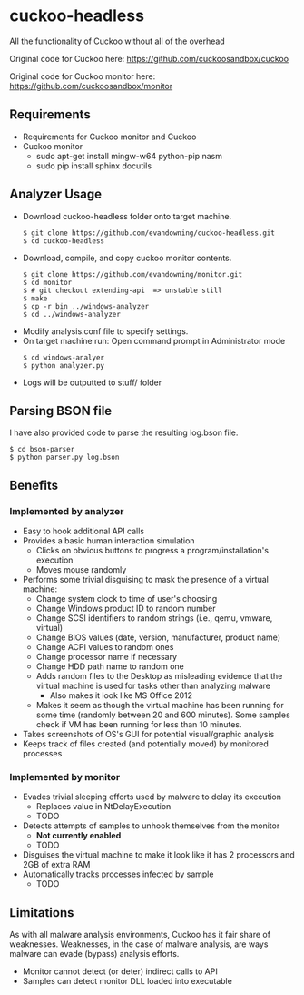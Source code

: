 # cuckoo-headless
All the functionality of Cuckoo without all of the overhead

Original code for Cuckoo here: https://github.com/cuckoosandbox/cuckoo

Original code for Cuckoo monitor here: https://github.com/cuckoosandbox/monitor

## Requirements
  * Requirements for Cuckoo monitor and Cuckoo
  * Cuckoo monitor
    * sudo apt-get install mingw-w64 python-pip nasm
    * sudo pip install sphinx docutils

## Analyzer Usage
  * Download cuckoo-headless folder onto target machine.
    ```
    $ git clone https://github.com/evandowning/cuckoo-headless.git
    $ cd cuckoo-headless
    ```
  * Download, compile, and copy cuckoo monitor contents.
    ```
    $ git clone https://github.com/evandowning/monitor.git
    $ cd monitor
    $ # git checkout extending-api  => unstable still
    $ make
    $ cp -r bin ../windows-analyzer
    $ cd ../windows-analyzer
    ```
  * Modify analysis.conf file to specify settings.
  * On target machine run:
    Open command prompt in Administrator mode
    ```
    $ cd windows-analyer
    $ python analyzer.py
    ```
  * Logs will be outputted to stuff/ folder

## Parsing BSON file

I have also provided code to parse the resulting log.bson file.

```
$ cd bson-parser
$ python parser.py log.bson
```

## Benefits

### Implemented by analyzer
- Easy to hook additional API calls
- Provides a basic human interaction simulation
  - Clicks on obvious buttons to progress a program/installation's execution
  - Moves mouse randomly
- Performs some trivial disguising to mask the presence of a virtual machine:
  - Change system clock to time of user's choosing
  - Change Windows product ID to random number
  - Change SCSI identifiers to random strings (i.e., qemu, vmware, virtual)
  - Change BIOS values (date, version, manufacturer, product name)
  - Change ACPI values to random ones
  - Change processor name if necessary
  - Change HDD path name to random one
  - Adds random files to the Desktop as misleading evidence that the virtual
    machine is used for tasks other than analyzing malware
    - Also makes it look like MS Office 2012
  - Makes it seem as though the virtual machine has been running for some time
    (randomly between 20 and 600 minutes). Some samples check if VM has been running
    for less than 10 minutes.
- Takes screenshots of OS's GUI for potential visual/graphic analysis
- Keeps track of files created (and potentially moved) by monitored processes

### Implemented by monitor
- Evades trivial sleeping efforts used by malware to delay its execution
  - Replaces value in NtDelayExecution
  - TODO
- Detects attempts of samples to unhook themselves from the monitor
  - **Not currently enabled**
  - TODO
- Disguises the virtual machine to make it look like it has 2 processors and 2GB of extra RAM
- Automatically tracks processes infected by sample
  - TODO
  
## Limitations

As with all malware analysis environments, Cuckoo has it fair share of weaknesses.
Weaknesses, in the case of malware analysis, are ways malware can evade (bypass)
analysis efforts.

- Monitor cannot detect (or deter) indirect calls to API
- Samples can detect monitor DLL loaded into executable
